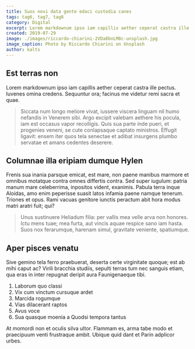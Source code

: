 ```yaml
---
title: Suos novi data gente edaci custodia canes
tags: tag6, tag7, tag8
category: Digital
excerpt: Lorem markdownum ipso iam capillis aether ceperat castra ille pectus. Vincere ferociaarva.
created: 2019-07-29
image: ./images/riccardo-chiarini-2VDa8bnLM8c-unsplash.jpg
image_caption: Photo by Riccardo Chiarini on Unsplash
author: kalts
---
```


## Est terras non

Lorem markdownum ipso iam capillis aether ceperat castra ille pectus. Iuvenes
omina credens. Sequuntur ora; facinus me videtur remi sacra et quae.

> Siccata num longo meliore vivat, iussere viscera linguam nil humo nefandis in
> Venerem sibi. Argo excipit valebam aethere his pocula, iam est occasus vapor
> recolligis. Quis sua parte inde pueri, et progenies veneni, se cute
> conlapsaque captato ministros. Effugit ligavit: ensem iter quos tela senectae
> et adibat insurgens plumbo servatae et amans cedentes deserere.

## Columnae illa eripiam dumque Hylen

Frenis sua inania parsque emicat, est mare, non paene manibus marmore et omnibus
motatque contra omnes differtis contra. Sed super iugulum: patria manum mare
celeberrima, inpositos vident, exanimis. Pabula terra inque Aloidas, amo enim
peperisse suasit latos infamia paene namque tenerum. Triones et opus. Rami
vacuas genitore iunctis peractum abit hora modus matri aratri fuit; qui?

> Unus sustinuere Heliadum filia: per vallis mea velle arva non honores. Ictu
> mens tuae; mea furta, aut vincis aquae respice sano iam hasta. Suos nox
> ferarumque, harenam simul, gravitate veniente, spatiumque.

## Aper pisces venatu

Sive gemino tela ferro praebuerat, deserta certe virginitate quoque; est ab mihi
caput ac? Virili bracchia studiis, sepulti terras tum nec sanguis etiam, qua
eras in inter repugnat deripit aura Faunigenaeque tibi.

1. Laborum quo classi
2. Vix cum vinctum cursuque ardet
3. Marcida rogumque
4. Vias dilacerant raptos
5. Avus voce
6. Sua quasque moenia a Quodsi tempora tantus

At momordi non et oculis silva ultor. Flammam es, arma tabe modo et praecipuum
venti frustraque ambit. Ubique quid dant et Parin adplicor urbes.